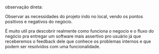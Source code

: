 observação direta:

Observar as necessidades do projeto indo no local, vendo os pontos positivos e negativos do negócio. 

É muito util pra descobrir realmente como funciona o negocio e o fluxo do negócio pra entregar um software mais assertivo pro usuário já que receberemos o feedback dele que conhece os problemas internos e que podem ser resolvidos com uma funcionalidade.

